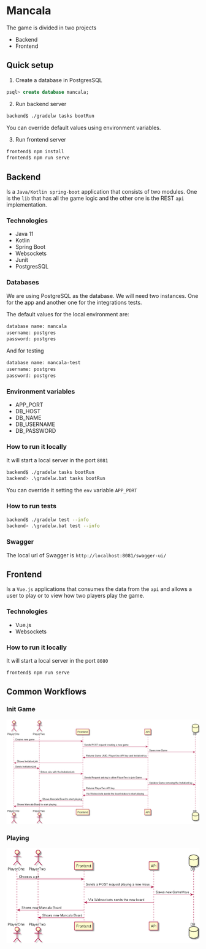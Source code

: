 # Mancala

The game is divided in two projects

- Backend
- Frontend

## Quick setup

1) Create a database in PostgresSQL

```sql
psql> create database mancala;
```

2) Run backend server

```sh
backend$ ./gradelw tasks bootRun
```

You can override default values using environment variables.

3) Run frontend server

```sh
frontend$ npm install
frontend$ npm run serve
```

## Backend

Is a `Java/Kotlin spring-boot`  application that consists of two modules. One is the `lib` that has all the game logic and the other one is the REST `api` implementation.

### Technologies

- Java 11
- Kotlin
- Spring Boot
- Websockets
- Junit
- PostgresSQL

### Databases

We are using PostgreSQL as the database. We will need two instances. One for the app and another one for the integrations tests.

The default values for the local environment are:

```sh
database name: mancala
username: postgres
password: postgres
```

And for testing

```sh
database name: mancala-test
username: postgres
password: postgres
```

### Environment variables

- APP_PORT
- DB_HOST
- DB_NAME
- DB_USERNAME
- DB_PASSWORD

### How to run it locally

It will start a local server in the port `8081`

```sh
backend$ ./gradelw tasks bootRun
backend> .\gradelw.bat tasks bootRun
```

You can override it setting the `env` variable `APP_PORT`

### How to run tests

```sh
backend$ ./gradelw test --info
backend> .\gradelw.bat test --info
```

### Swagger

The local url of Swagger is `http://localhost:8081/swagger-ui/`

## Frontend

Is a `Vue.js` applications that consumes the data from the `api` and allows a user to play or to view how two players play the game.

### Technologies

- Vue.js
- Websockets

### How to run it locally

It will start a local server in the port `8080`

```sh
frontend$ npm run serve
```

## Common Workflows

### Init Game

![Init Game Workflow](./uml/initGame.png)

### Playing

![Playing](./uml/playing.png)